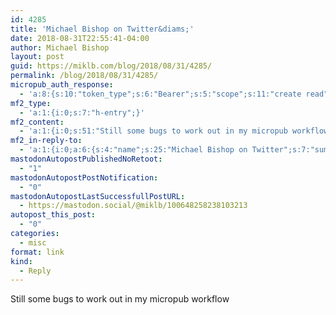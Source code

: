 ```yaml
---
id: 4285
title: 'Michael Bishop on Twitter&diams;'
date: 2018-08-31T22:55:41-04:00
author: Michael Bishop
layout: post
guid: https://miklb.com/blog/2018/08/31/4285/
permalink: /blog/2018/08/31/4285/
micropub_auth_response:
  - 'a:8:{s:10:"token_type";s:6:"Bearer";s:5:"scope";s:11:"create read";s:2:"me";s:18:"https://miklb.com/";s:9:"issued_by";s:45:"https://miklb.com/wp-json/indieauth/1.0/token";s:9:"client_id";s:33:"https://indigenous.abode.pub/ios/";s:9:"issued_at";i:1535229631;s:4:"user";i:1;s:13:"last_accessed";i:1535770541;}'
mf2_type:
  - 'a:1:{i:0;s:7:"h-entry";}'
mf2_content:
  - 'a:1:{i:0;s:51:"Still some bugs to work out in my micropub workflow";}'
mf2_in-reply-to:
  - 'a:1:{i:0;a:6:{s:4:"name";s:25:"Michael Bishop on Twitter";s:7:"summary";s:47:"“Even the cable box gets stuck at the end.”";s:8:"featured";s:76:"https://pbs.twimg.com/profile_images/799821749386874880/X_vv7MnK_400x400.jpg";s:11:"publication";s:7:"Twitter";s:5:"photo";a:4:{i:0;s:76:"https://pbs.twimg.com/profile_images/799821749386874880/X_vv7MnK_400x400.jpg";i:1;s:65:"https://pbs.twimg.com/profile_banners/6187652/1376923434/1500x500";i:2;s:75:"https://pbs.twimg.com/profile_images/799821749386874880/X_vv7MnK_normal.jpg";i:3;s:75:"https://pbs.twimg.com/profile_images/799821749386874880/X_vv7MnK_bigger.jpg";}s:3:"url";s:52:"https://twitter.com/miklb/status/1035722492340576256";}}'
mastodonAutopostPublishedNoRetoot:
  - "1"
mastodonAutopostPostNotification:
  - "0"
mastodonAutopostLastSuccessfullPostURL:
  - https://mastodon.social/@miklb/100648258238103213
autopost_this_post:
  - "0"
categories:
  - misc
format: link
kind:
  - Reply
---
```

Still some bugs to work out in my micropub workflow